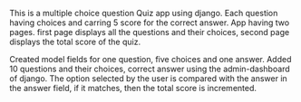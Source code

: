 
This is a multiple choice question Quiz app using django. Each question having  choices and  carring 5 score for the correct answer. App having two pages. first page displays all the questions and their choices, second page displays the total score of the quiz.

Created model fields for one question, five choices and one answer.  Added 10 questions and their choices, correct answer using the admin-dashboard of django. The option selected by the user is compared with the  answer in the  answer field, if it matches, then the total score is incremented.
